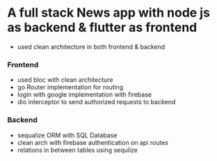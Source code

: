 
# A full stack News app with node js as backend & flutter as frontend
 - used clean architecture in both frontend & backend 
### Frontend
- used bloc with clean architecture
- go Router implementation for routing
- login with google implementation with firebase
- dio interceptor to send authorized requests to backend 
### Backend
- sequalize ORM with SQL Database 
- clean arch with firebase authentication on api routes
- relations in between tables using sequlize